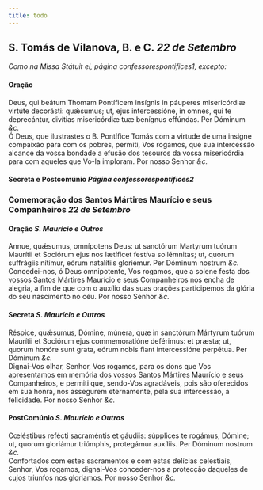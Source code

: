 ```yaml
---
title: todo
---
```

<h2 class="text-center">S. Tomás de Vilanova, B. e C. <em>22 de Setembro</em></h2>

<em>Como na Missa Státuit ei, página confessorespontifices1, excepto:</em>

<h4 class="text-center">Oração</h4>
<div class="container-fluid">
<div class="row">
<div class="dropcap text-justify">
Deus, qui beátum Thomam Pontíficem insígnis in páuperes misericórdiæ virtúte decorásti: quǽsumus; ut, ejus intercessióne, in omnes, qui te deprecántur, divítias misericórdiæ tuæ benígnus effúndas. Per Dóminum <em>&c.</em>
</div>
<div class="dropcap text-justify">
Ó Deus, que ilustrastes o B. Pontífice Tomás com a virtude de uma insigne compaixão para com os pobres, permiti, Vos rogamos, que sua intercessão alcance da vossa bondade a efusão dos tesouros da vossa misericórdia para com aqueles que Vo-la imploram. Por nosso Senhor <em>&c.</em>
</div>
</div>
</div>

<h4 class="text-center">Secreta e Postcomúnio <em>Página confessorespontifices2</em></h4>

<h3 class="text-center">Comemoração dos Santos Mártires Maurício e seus Companheiros <em>22 de Setembro</em></h3>

<h4 class="text-center">Oração <em>S. Maurício e Outros</em></h4>
<div class="container-fluid">
<div class="row">
<div class="dropcap text-justify">
Annue, quǽsumus, omnípotens Deus: ut sanctórum Martyrum tuórum Maurítii et Sociórum ejus nos lætíficet festíva sollémnitas; ut, quorum suffrágiis nítimur, eórum natalítiis gloriémur. Per Dóminum nostrum <em>&c.</em>
</div>
<div class="dropcap text-justify">
Concedei-nos, ó Deus omnipotente, Vos rogamos, que a solene festa dos vossos Santos Mártires Maurício e seus Companheiros nos encha de alegria, a fim de que com o auxílio das suas orações participemos da glória do seu nascimento no céu. Por nosso Senhor <em>&c.</em>
</div>
</div>
</div>

<h4 class="text-center">Secreta <em>S. Maurício e Outros</em></h4>
<div class="container-fluid">
<div class="row">
<div class="dropcap text-justify">
Réspice, quǽsumus, Dómine, múnera, quæ in sanctórum Mártyrum tuórum Maurítii et Sociórum ejus commemoratióne deférimus: et præsta; ut, quorum honóre sunt grata, eórum nobis fiant intercessióne perpétua. Per Dóminum <em>&c.</em>
</div>
<div class="dropcap text-justify">
Dignai-Vos olhar, Senhor, Vos rogamos, para os dons que Vos apresentamos em memória dos vossos Santos Mártires Maurício e seus Companheiros, e permiti que, sendo-Vos agradáveis, pois são oferecidos em sua honra, nos assegurem eternamente, pela sua intercessão, a felicidade. Por nosso Senhor <em>&c.</em>
</div>
</div>
</div>

<h4 class="text-center">PostComúnio <em>S. Maurício e Outros</em></h4>
<div class="container-fluid">
<div class="row">
<div class="dropcap text-justify">
Cœléstibus refécti sacraméntis et gáudiis: súpplices te rogámus, Dómine; ut, quorum gloriámur triúmphis, protegámur auxíliis. Per Dóminum nostrum <em>&c.</em>
</div>
<div class="dropcap text-justify">
Confortados com estes sacramentos e com estas delícias celestiais, Senhor, Vos rogamos, dignai-Vos conceder-nos a protecção daqueles de cujos triunfos nos gloriamos. Por nosso Senhor <em>&c.</em>
</div>
</div>
</div>
